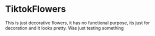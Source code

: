 # TiktokFlowers
This is just decorative flowers, it has no functional purpose, its just for decoration and it looks pretty. Was just testing something
